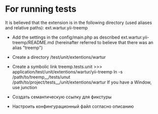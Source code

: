 For running tests
==================

It is believed that the extension is in the following directory (used aliases and relative paths):
ext.wartur.yii-treemp

- Add the settings in the config/main.php as described ext.wartur.yii-treemp/README.md
(hereinafter referred to believe that there was an alias "treemp")

- Create a directory
/test/unit/extentions/wartur

- Create a symbolic link
treemp.tests.unit >>> application/test/unit/extentions/wartur/yii-treemp
ln -s /path/to/treemp__/tests/unut /path/to/project/tests__/unit/extentions/wartur
If you have a Window, use junction

- Создать семантическую ссылку для фикстуры

- Настроить конфингурационный файл согласно описанию